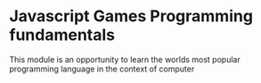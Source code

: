 # Javascript Games Programming fundamentals
This module is an opportunity to learn the worlds most popular programming language in the context of computer